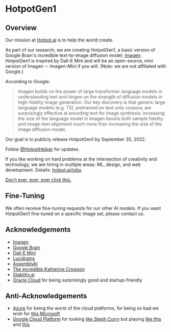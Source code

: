 # HotpotGen1

## Overview
Our mission at [Hotpot.ai](https://hotpot.ai?s=hotpotgen1) is to help the world create.

As part of our research, we are creating HotpotGen1, a basic version of Google Brain's incredible text-to-image diffusion model, [Imagen](https://imagen.research.google/). HotpotGen1 is inspired by Dall-E Mini and will be an open-source, mini version of Imagen -- Imagen-Mini if you will. (Note: we are not affiliated with Google.)

According to Google:
> Imagen builds on the power of large transformer language models in understanding text and hinges on the strength of diffusion models in high-fidelity image generation. Our key discovery is that generic large language models (e.g. T5), pretrained on text-only corpora, are surprisingly effective at encoding text for image synthesis: increasing the size of the language model in Imagen boosts both sample fidelity and image-text alignment much more than increasing the size of the image diffusion model.

Our goal is to publicly release HotpotGen1 by September 30, 2022.

Follow [@HotpotHelper](https://twitter.com/HotpotHelper) for updates.

If you like working on hard problems at the intersection of creativity and technology, we are hiring in multiple areas: ML, design, and web development. Details: [hotpot.ai/jobs](https://hotpot.ai/jobs).

[Don't ever, ever, ever click this.](https://hotpot.ai/hotpotcha)

## Fine-Tuning
We often receive fine-tuning requests for our other AI models. If you want HotpotGen1 fine-tuned on a specific image set, please contact us.

## Acknowledgements
* [Imagen](https://imagen.research.google/)
* [Google Brain](https://research.google/teams/brain/)
* [Dall-E Mini](https://github.com/borisdayma/dalle-mini)
* [Lucidrains](https://github.com/lucidrains/imagen-pytorch)
* [AssemblyAI](https://github.com/AssemblyAI-Examples/MinImagen)
* [The incredible Katherine Crowson](https://github.com/crowsonkb)
* [Stability.ai](https://stability.ai/)
* [Oracle Cloud](https://www.oracle.com/cloud/?s=hotpot-ai) for being surprisingly good and startup-friendly

## Anti-Acknowledgements
* [Azure](https://azure.microsoft.com/) for being the worst of the cloud platforms, for being so bad we wish for [this Microsoft](https://www.youtube.com/watch?v=ojP0BO6H4Qc)
* [Google Cloud Platform](https://cloud.google.com/gcp) for looking [like Steph Curry](https://www.youtube.com/watch?v=gSGzrgq_9HM) but playing [like this](https://youtu.be/jp0Lbkr7FMo?t=45) and [this](https://hotpot.ai/hotpotcha)
